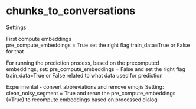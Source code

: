 # chunks_to_conversations
Settings

First compute embeddings  
pre_compute_embeddings = True
set the right flag train_data=True or False for that 

For running the prediction process, based on the precomputed embeddings, set:
pre_compute_embeddings = False
and set the right flag train_data=True or False related to what data used for prediction

Experimental - convert abbreviations and remove emojis
Setting: 
clean_noisy_segment = True
and rerun the pre_compute_embeddings (=True) to recompute embeddings based on processed dialog


